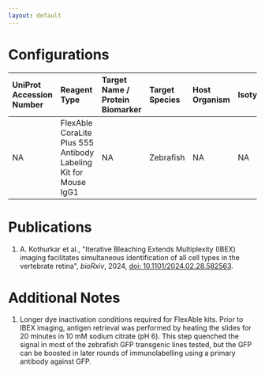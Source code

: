 ```yaml
---
layout: default
---
```


# Configurations

| UniProt Accession Number   | Reagent Type                                                    | Target Name / Protein Biomarker   | Target Species   | Host Organism   | Isotype   | Clonality   | Vendor      | Catalog Number   | Conjugate           | RRID   | Availability   | Method        | Tissue Preservation   | Target Tissue   | Tissue State        | Detergent          | Antigen Retrieval Conditions                                    | Dye Inactivation Conditions      | Recommend   | Agree                                                                             | Disagree   | Contributor                                                  | Notes       |
|:---------------------------|:----------------------------------------------------------------|:----------------------------------|:-----------------|:----------------|:----------|:------------|:------------|:-----------------|:--------------------|:-------|:---------------|:--------------|:----------------------|:----------------|:--------------------|:-------------------|:----------------------------------------------------------------|:---------------------------------|:------------|:----------------------------------------------------------------------------------|:-----------|:-------------------------------------------------------------|:------------|
| NA                         | FlexAble CoraLite Plus 555 Antibody Labeling Kit for Mouse IgG1 | NA                                | Zebrafish        | NA              | NA        | NA          | Proteintech | KFA022           | CoraLite Plus AF555 | NA     | Stock          | IBEX2D Manual | 4% PFA Fixed Frozen   | Retina          | GFP transgenic line | 0.1% Triton-X-100 | pH 6 (10 mM Sodium Citrate) for 20 minutes in a pressure cooker | 1 mg/ml LiBH4 30 minutes + light | Yes         | [0009-0000-2047-4228](https://orcid.org/0009-0000-2047-4228) [[1](#publications)] | NA         | [0009-0000-2047-4228](https://orcid.org/0009-0000-2047-4228) | [1](#notes) |

# Publications

<a name="publications"></a>
1. A. Kothurkar et al., "Iterative Bleaching Extends Multiplexity (IBEX) imaging facilitates simultaneous identification of all cell types in the vertebrate retina", *bioRxiv*, 2024, [doi: 10.1101/2024.02.28.582563](https://doi.org/10.1101/2024.02.28.582563).


# Additional Notes

<a name="notes"></a>
1. Longer dye inactivation conditions required for FlexAble kits. Prior to IBEX imaging, antigen retrieval was performed by heating the slides for 20 minutes in 10 mM sodium citrate (pH 6). This step quenched the signal in most of the zebrafish GFP transgenic lines tested, but the GFP can be boosted in later rounds of immunolabelling using a primary antibody against GFP.